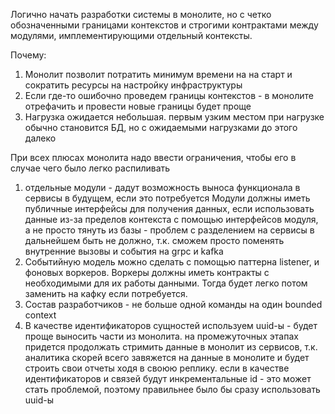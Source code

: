 Логично начать разработки системы в монолите, но с четко обозначенными границами контекстов и строгими контрактами между модулями, имплементирующими отдельный контексты. 

Почему:
1. Монолит позволит потратить минимум времени на на старт и сократить ресурсы на настройку инфраструктуры
2. Если где-то ошибочно проведем границы контекстов - в монолите отрефачить и провести новые границы будет проще
3. Нагрузка ожидается небольшая. первым узким местом при нагрузке обычно становится БД, но с ожидаемыми нагрузками до этого далеко

При всех плюсах монолита надо ввести ограничения, чтобы его в случае чего было легко распиливать
1. отдельные модули - дадут возможность выноса функционала в сервисы в будущем, если это потребуется
    Модули должны иметь публичные интерфейсы для получения данных, если использовать данные из-за пределов контекста с помощью интерфейсов модуля, а не просто тянуть из базы - проблем с разделением на сервисы в дальнейшем быть не должно, т.к. сможем просто поменять внутренние вызовы и события на grpc и kafka
2. Событийную модель можно сделать с помощью паттерна listener, и фоновых воркеров. Воркеры должны иметь контракты с необходимыми для их работы данными. Тогда будет легко потом заменить на кафку если потребуется. 
3. Состав разработчиков - не больше одной команды на один bounded context
4. В качестве идентификаторов сущностей используем uuid-ы - будет проще выносить части из монолита. 
    на промежуточных этапах придется продолжать стримить данные в монолит из сервисов, т.к. аналитика скорей всего завяжется на данные в монолите и будет строить свои отчеты ходя в своюю реплику. если в качестве идентификаторов и связей будут инкрементальные id - это может стать проблемой, поэтому правильнее было бы сразу использовать uuid-ы


